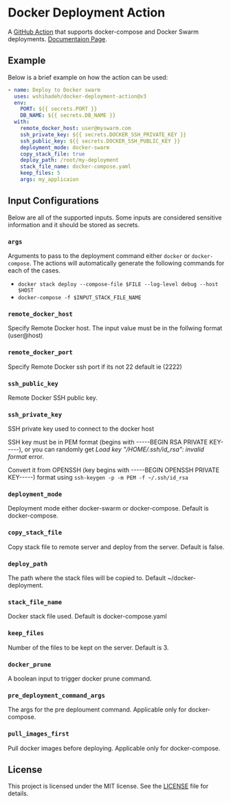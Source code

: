 # Docker Deployment Action

A [GitHub Action](https://github.com/marketplace/actions/docker-deployment) that supports docker-compose and Docker Swarm deployments. [Documentaion Page](https://wshihadeh.github.io/actions/Docker-Deployment/).

## Example

Below is a brief example on how the action can be used:

```yaml
- name: Deploy to Docker swarm
  uses: wshihadeh/docker-deployment-action@v3
  env:
    PORT: ${{ secrets.PORT }}
    DB_NAME: ${{ secrets.DB_NAME }}
  with:
    remote_docker_host: user@myswarm.com
    ssh_private_key: ${{ secrets.DOCKER_SSH_PRIVATE_KEY }}
    ssh_public_key: ${{ secrets.DOCKER_SSH_PUBLIC_KEY }}
    deployment_mode: docker-swarm
    copy_stack_file: true
    deploy_path: /root/my-deployment
    stack_file_name: docker-compose.yaml
    keep_files: 5
    args: my_applicaion
```

## Input Configurations

Below are all of the supported inputs. Some inputs are considered sensitive information and it should be stored as secrets.

### `args`

Arguments to pass to the deployment command either `docker` or `docker-compose`. The actions will automatically generate the following commands for each of the cases.

- `docker stack deploy --compose-file $FILE --log-level debug --host $HOST`
- `docker-compose -f $INPUT_STACK_FILE_NAME`

### `remote_docker_host`

Specify Remote Docker host. The input value must be in the follwing format (user@host)

### `remote_docker_port`

Specify Remote Docker ssh port if its not 22 default ie (2222)

### `ssh_public_key`

Remote Docker SSH public key.

### `ssh_private_key`

SSH private key used to connect to the docker host

SSH key must be in PEM format (begins with -----BEGIN RSA PRIVATE KEY-----), or you can randomly get _Load key "/HOME/.ssh/id_rsa": invalid format_ error.

Convert it from OPENSSH (key begins with -----BEGIN OPENSSH PRIVATE KEY-----) format using `ssh-keygen -p -m PEM -f ~/.ssh/id_rsa`

### `deployment_mode`

Deployment mode either docker-swarm or docker-compose. Default is docker-compose.

### `copy_stack_file`

Copy stack file to remote server and deploy from the server. Default is false.

### `deploy_path`

The path where the stack files will be copied to. Default ~/docker-deployment.

### `stack_file_name`

Docker stack file used. Default is docker-compose.yaml

### `keep_files`

Number of the files to be kept on the server. Default is 3.

### `docker_prune`

A boolean input to trigger docker prune command.

### `pre_deployment_command_args`

The args for the pre deploument command. Applicable only for docker-compose.

### `pull_images_first`

Pull docker images before deploying. Applicable only for docker-compose.

## License

This project is licensed under the MIT license. See the [LICENSE](LICENSE) file for details.
